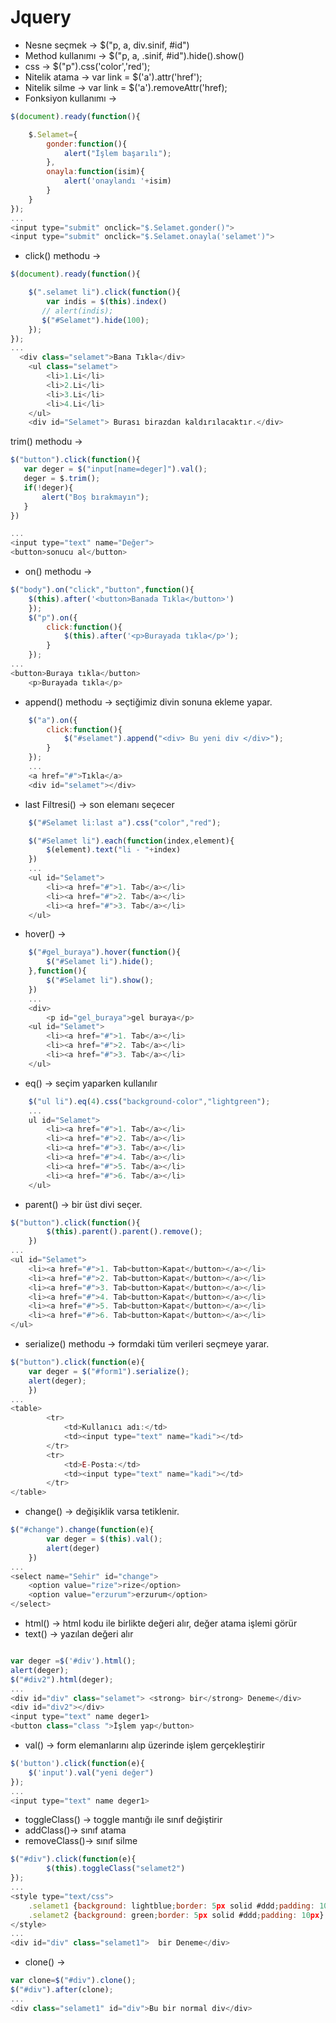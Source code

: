 # Jquery

- Nesne seçmek -> $("p, a, div.sinif, #id")
- Method kullanımı -> $("p, a, .sinif, #id").hide().show()
- css -> $("p").css('color','red');
- Nitelik atama -> var link = $('a').attr('href');
- Nitelik silme -> var link = $('a').removeAttr('href);
- Fonksiyon kullanımı -> 
```javascript
$(document).ready(function(){

    $.Selamet={
        gonder:function(){
            alert("İşlem başarılı");
        },
        onayla:function(isim){
            alert('onaylandı '+isim)
        }
    }
});
...
<input type="submit" onclick="$.Selamet.gonder()">
<input type="submit" onclick="$.Selamet.onayla('selamet')">
```

- click() methodu ->
```javascript
$(document).ready(function(){

    $(".selamet li").click(function(){
        var indis = $(this).index()
       // alert(indis);
       $("#Selamet").hide(100);
    });
});
...
  <div class="selamet">Bana Tıkla</div>
    <ul class="selamet">
        <li>1.Li</li>
        <li>2.Li</li>
        <li>3.Li</li>
        <li>4.Li</li>
    </ul>
    <div id="Selamet"> Burası birazdan kaldırılacaktır.</div>
```
 
 trim() methodu -> 
 ````javascript
$("button").click(function(){
    var deger = $("input[name=deger]").val();
    deger = $.trim();
    if(!deger){
        alert("Boş bırakmayın");
    }
})

...
<input type="text" name="Değer">
<button>sonucu al</button>
````

- on() methodu -> 
````javascript
$("body").on("click","button",function(){
    $(this).after('<button>Banada Tıkla</button>')
    });
    $("p").on({
        click:function(){
            $(this).after('<p>Burayada tıkla</p>');
        }
    });
...
<button>Buraya tıkla</button>
    <p>Burayada tıkla</p>
````

- append() methodu -> seçtiğimiz divin sonuna ekleme yapar.

````javascript
    $("a").on({
        click:function(){
            $("#selamet").append("<div> Bu yeni div </div>");
        }
    });
    ...
    <a href="#">Tıkla</a>
    <div id="selamet"></div>
````

- last Filtresi() -> son elemanı seçecer
```javascript
    $("#Selamet li:last a").css("color","red");

    $("#Selamet li").each(function(index,element){
        $(element).text("li - "+index)
    })
    ...
    <ul id="Selamet">
        <li><a href="#">1. Tab</a></li>
        <li><a href="#">2. Tab</a></li>
        <li><a href="#">3. Tab</a></li>
    </ul>
```

- hover() ->

```javascript
    $("#gel_buraya").hover(function(){
        $("#Selamet li").hide();
    },function(){
        $("#Selamet li").show();
    })
    ...
    <div>
        <p id="gel_buraya">gel buraya</p>
    <ul id="Selamet">
        <li><a href="#">1. Tab</a></li>
        <li><a href="#">2. Tab</a></li>
        <li><a href="#">3. Tab</a></li>
    </ul>
```

- eq() -> seçim yaparken kullanılır

```javascript
    $("ul li").eq(4).css("background-color","lightgreen");
    ...
    ul id="Selamet">
        <li><a href="#">1. Tab</a></li>
        <li><a href="#">2. Tab</a></li>
        <li><a href="#">3. Tab</a></li>
        <li><a href="#">4. Tab</a></li>
        <li><a href="#">5. Tab</a></li>
        <li><a href="#">6. Tab</a></li>
    </ul>
```

- parent() -> bir üst divi seçer.


```javascript
$("button").click(function(){
        $(this).parent().parent().remove();
    })
...
<ul id="Selamet">
    <li><a href="#">1. Tab<button>Kapat</button></a></li>
    <li><a href="#">2. Tab<button>Kapat</button></a></li>
    <li><a href="#">3. Tab<button>Kapat</button></a></li>
    <li><a href="#">4. Tab<button>Kapat</button></a></li>
    <li><a href="#">5. Tab<button>Kapat</button></a></li>
    <li><a href="#">6. Tab<button>Kapat</button></a></li>
</ul>
```

- serialize() methodu -> formdaki tüm verileri seçmeye yarar.

```javascript
$("button").click(function(e){
    var deger = $("#form1").serialize();
    alert(deger);
    })
...
<table>
        <tr>
            <td>Kullanıcı adı:</td>
            <td><input type="text" name="kadi"></td>
        </tr>
        <tr>
            <td>E-Posta:</td>
            <td><input type="text" name="kadi"></td>
        </tr>
</table>

```
-  change() -> değişiklik varsa tetiklenir.

```javascript
$("#change").change(function(e){
        var deger = $(this).val();
        alert(deger)
    })
...
<select name="Sehir" id="change">
    <option value="rize">rize</option>
    <option value="erzurum">erzurum</option>
</select>     
```
- html() -> html kodu ile birlikte değeri alır, değer atama işlemi görür
- text() -> yazılan değeri alır

```javascript

var deger =$('#div').html();
alert(deger);
$("#div2").html(deger);
...
<div id="div" class="selamet"> <strong> bir</strong> Deneme</div>
<div id="div2"></div>
<input type="text" name deger1>
<button class="class ">İşlem yap</button>
```

- val() -> form elemanlarını alıp üzerinde işlem gerçekleştirir

```javascript
$('button').click(function(e){
    $('input').val("yeni değer")
});
...
<input type="text" name deger1>
```

- toggleClass() -> toggle mantığı ile sınıf değiştirir
- addClass()-> sınıf atama
- removeClass()-> sınıf silme

```javascript
$("#div").click(function(e){
        $(this).toggleClass("selamet2")
});
...
<style type="text/css">
    .selamet1 {background: lightblue;border: 5px solid #ddd;padding: 10px}
    .selamet2 {background: green;border: 5px solid #ddd;padding: 10px}
</style>
...
<div id="div" class="selamet1">  bir Deneme</div>

```

- clone() ->

```javascript
var clone=$("#div").clone();
$("#div").after(clone);
...
<div class="selamet1" id="div">Bu bir normal div</div>
```